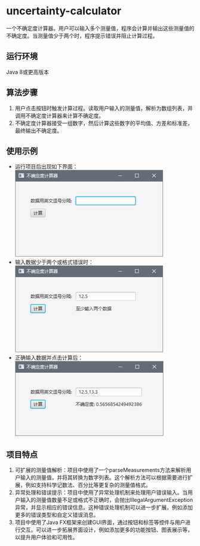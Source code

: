 # uncertainty-calculator
一个不确定度计算器。用户可以输入多个测量值，程序会计算并输出这些测量值的不确定度。当测量值少于两个时，程序提示错误并阻止计算过程。
## 运行环境
Java 8或更高版本
## 算法步骤
1.	用户点击按钮时触发计算过程。读取用户输入的测量值，解析为数组列表，并调用不确定度计算器来计算不确定度。
2.	不确定度计算器接受一组数字，然后计算这些数字的平均值、方差和标准差，最终输出不确定度。
## 使用示例
- 运行项目后出现如下界面：  
 ![alt text](readme_img/image-1.png)  
- 输入数据少于两个或格式错误时：  
 ![alt text](readme_img/image-2.png)  
- 正确输入数据并点击计算后：  
 ![alt text](readme_img/image-3.png)  

## 项目特点
1.	可扩展的测量值解析：项目中使用了一个parseMeasurements方法来解析用户输入的测量值，并将其转换为数字列表。这个解析方法可以根据需要进行扩展，例如支持科学记数法、百分比等更复杂的测量值格式。
2.	异常处理和错误提示：项目中使用了异常处理机制来处理用户错误输入。当用户输入的测量值数量不足或格式不正确时，会抛出IllegalArgumentException异常，并显示相应的错误信息。这种错误处理机制可以进一步扩展，例如添加更多的错误类型和自定义错误消息。
3.	项目中使用了Java FX框架来创建GUI界面，通过按钮和标签等控件与用户进行交互。可以进一步拓展界面设计，例如添加更多的功能按钮、图表展示等，以提升用户体验和可用性。

